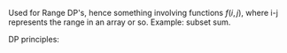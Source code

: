 
Used for Range DP's, hence something involving functions $f(i,j)$, where i-j represents the range in an array or so.
Example:
subset sum.

DP principles:
